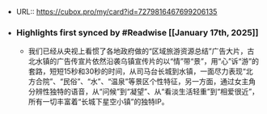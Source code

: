 - URL:: https://cubox.pro/my/card?id=7279816467699206135
- ### Highlights first synced by #Readwise [[January 17th, 2025]]
    - 我们已经从央视上看惯了各地政府做的“区域旅游资源总结”广告大片，古北水镇的广告传宣片依然沿袭乌镇宣传片的以“情”带“景”，用“心”诉“游”的套路，短短15秒和30秒的时间，从司马台长城到水镇，一面尽力表现“北方合院”、“民俗”、“水”、“温泉”等景区个性特征，另一方面，通过女主角分辨性独特的语音，从“问候”到“凝望”、从“看淡生活轻重”到“相爱很近”，所有一切丰富着“长城下星空小镇”的独特IP。
